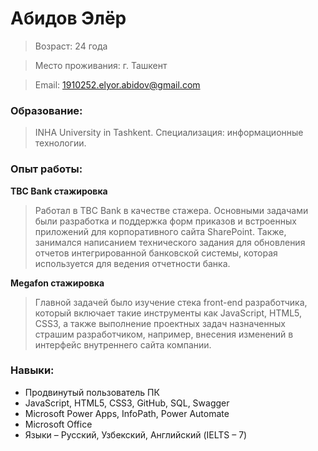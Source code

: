 # Абидов Элёр
> Возраст: 24 года 

> Место проживания: г. Ташкент

> Email: 1910252.elyor.abidov@gmail.com
### Образование: 
> INHA University in Tashkent. Специализация: информационные технологии.

### Опыт работы:

**TBC Bank стажировка**
> Работал в TBC Bank в качестве стажера. Основными задачами были разработка и поддержка форм приказов и встроенных приложений для корпоративного сайта SharePoint. Также, занимался написанием технического задания для обновления отчетов интегрированной банковской системы, которая используется для ведения отчетности банка.

**Megafon стажировка** 
> Главной задачей было изучение стека front-end разработчика, который включает такие инструменты как JavaScript, HTML5, CSS3, а также выполнение проектных задач назначенных страшим разработчиком, например, внесения изменений в интерфейс внутреннего сайта компании.

### Навыки:
* Продвинутый пользователь ПК
* JavaScript, HTML5, CSS3, GitHub, SQL, Swagger
* Microsoft Power Apps, InfoPath, Power Automate
* Microsoft Office
* Языки – Русский, Узбекский, Английский (IELTS – 7)